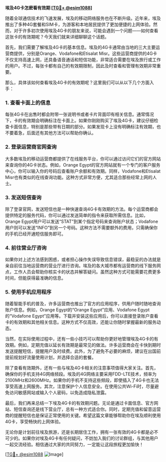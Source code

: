 **埃及4G卡怎麽看有效期 [[TG💪+ @esim1088](https://t.me/s/esim1088)]**

随着全球通信技术的飞速发展，埃及的移动网络服务也在不断升级。近年来，埃及推出了多种4G套餐和SIM卡，为游客和本地居民提供了更加便捷的上网体验。然而，对于许多初次使用埃及4G卡的朋友来说，可能会遇到一个问题——如何查看这张卡的有效期呢？今天我们就来详细聊聊这个话题。

首先，我们需要了解埃及4G卡的基本信息。埃及的4G卡通常由当地的三大主要运营商提供，分别是Orange、Vodafone和Etisalat Misr。这些运营商提供的4G卡不仅支持高速上网，还具备语音通话和短信功能，非常适合需要在埃及旅行或工作的用户。不过，每张卡都有自己的有效期限制，因此及时查看和管理有效期非常重要。

那么，具体该如何查看埃及4G卡的有效期呢？这里我们可以从以下几个方面入手：

### **1. 查看卡面上的信息**
每张4G卡在出售时都会附带一张说明书或者卡片背面印有相关信息。通常情况下，卡的有效期会明确标注在卡面上。如果你刚刚购买了埃及4G卡，建议仔细检查卡面信息，特别是那些带有日期的部分。如果发现卡上没有明确标注有效期，也不要着急，后面还有其他方法可以帮助你确认。

### **2. 登录运营商官网查询**
大多数埃及的移动运营商都提供了在线服务平台，你可以通过访问它们的官方网站来查询你的4G卡状态。例如，Orange Egypt的官方网站就有一个专门的客户服务中心，你可以输入你的号码后查看账户余额和有效期。同样，Vodafone和Etisalat Misr也有类似的在线查询功能。这种方式非常方便，尤其适合那些经常上网的人士。

### **3. 发送短信查询**
除了登录官网，发送短信也是一种快速查询4G卡有效期的方法。每个运营商都会提供特定的服务代码，你可以通过发送简单的指令来获取所需信息。比如，Orange Egypt用户可以发送“STAT”到某个指定号码来查询账户状态；Vodafone用户则可以发送“INFO”到另一个号码。这种方法不需要额外的费用，只需确保你的手机已经开通短信服务即可。

### **4. 前往营业厅咨询**
如果你对上述方法感到困惑，或者担心操作失误导致信息错误，最稳妥的办法就是亲自前往当地运营商的营业厅进行咨询。埃及的各大城市都有运营商的线下服务网点，工作人员会帮助你核实卡的状态并解答疑问。虽然这种方式可能需要花费更多时间，但能获得最准确的信息。

### **5. 使用手机应用程序**
随着智能手机的普及，许多运营商也推出了官方的应用程序，供用户随时随地查询账户信息。例如，Orange Egypt的“Orange Egypt”应用、Vodafone Egypt的“Vodafone Egypt”应用等。下载并安装这些应用后，你可以直接登录账户查看卡的有效期和其他相关信息。这种方式不仅高效，还能让你随时掌握最新的服务动态。

当然，在实际使用过程中，还有一些小技巧可以帮助你更好地管理埃及4G卡的有效期。例如，定期充值以延长有效期是最常见的做法。许多运营商会在卡快到期时发送提醒短信，提醒用户及时续费。此外，为了避免不必要的麻烦，建议在出国前提前规划好流量使用计划，并选择合适的套餐。

除了查看有效期外，还有一些与埃及4G卡相关的注意事项值得大家关注。首先，确保你的手机支持4G网络频段。埃及的4G网络主要采用FDD-LTE技术，频率为2100MHz和2600MHz。如果你的手机不支持这些频段，即使插入了4G卡也无法享受高速上网服务。其次，注意保护个人信息安全。在使用公共Wi-Fi时，尽量避免访问敏感网站或输入个人密码，以免造成隐私泄露。

最后，我们再来总结一下埃及4G卡的有效期问题。无论是通过卡面信息、官方网站、短信查询还是线下营业厅，总有一种方式适合你。同时，定期充值和留意运营商的提醒短信也是保证正常使用的关键。希望这篇文章能够帮助你在埃及顺利使用4G卡，享受畅快的上网体验。

无论你是计划前往埃及旅游，还是长期居住工作，拥有一张有效的4G卡都是必不可少的。如果你对埃及4G卡有任何疑问，不妨加入我们的讨论群组，与其他用户一起交流经验。相信通过大家的共同努力，一定能让这段旅程更加愉快！

[[TG💪+ @esim1088](https://t.me/s/esim1088) ![Image](https://i.postimg.cc/4NQfJmqS/Snipaste-2025-05-13-00-14-12.png)]